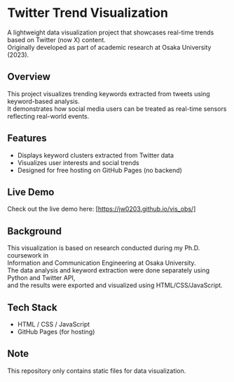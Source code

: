 # Twitter Trend Visualization

A lightweight data visualization project that showcases real-time trends based on Twitter (now X) content.  
Originally developed as part of academic research at Osaka University (2023).

## Overview

This project visualizes trending keywords extracted from tweets using keyword-based analysis.  
It demonstrates how social media users can be treated as real-time sensors reflecting real-world events.

## Features

- Displays keyword clusters extracted from Twitter data
- Visualizes user interests and social trends
- Designed for free hosting on GitHub Pages (no backend)

## Live Demo

Check out the live demo here:  [https://jw0203.github.io/vis_obs/]

## Background

This visualization is based on research conducted during my Ph.D. coursework in  
Information and Communication Engineering at Osaka University.  
The data analysis and keyword extraction were done separately using Python and Twitter API,  
and the results were exported and visualized using HTML/CSS/JavaScript.

## Tech Stack

- HTML / CSS / JavaScript  
- GitHub Pages (for hosting)

## Note

This repository only contains static files for data visualization.  
